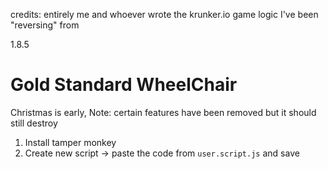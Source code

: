 credits: entirely me and whoever wrote the krunker.io game logic I've been "reversing" from

1.8.5

# Gold Standard WheelChair
Christmas is early,
Note: certain features have been removed but it should still destroy

1. Install tamper monkey
2. Create new script -> paste the code from `user.script.js` and save
